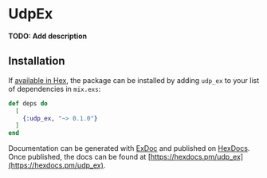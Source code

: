 # UdpEx

**TODO: Add description**

## Installation

If [available in Hex](https://hex.pm/docs/publish), the package can be installed
by adding `udp_ex` to your list of dependencies in `mix.exs`:

```elixir
def deps do
  [
    {:udp_ex, "~> 0.1.0"}
  ]
end
```

Documentation can be generated with [ExDoc](https://github.com/elixir-lang/ex_doc)
and published on [HexDocs](https://hexdocs.pm). Once published, the docs can
be found at [https://hexdocs.pm/udp_ex](https://hexdocs.pm/udp_ex).

